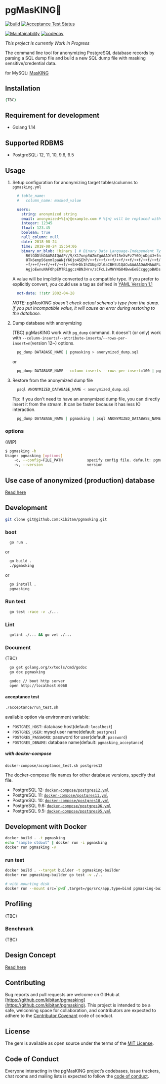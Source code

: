 # pgMasKING🤴

[![build](https://github.com/kibitan/pgmasking/workflows/build/badge.svg?branch=master)](https://github.com/kibitan/pgmasking/actions?query=workflow%3Abuild+branch%3Amaster)
[![Acceptance Test Status](https://github.com/kibitan/pgmasking/workflows/Acceptance%20Test/badge.svg?branch=master)](https://github.com/kibitan/pgmasking/actions?query=workflow%3A%22Acceptance+Test%22+branch%3Amaster)

[![Maintainability](https://api.codeclimate.com/v1/badges/d0a198f3633d329592af/maintainability)](https://codeclimate.com/github/kibitan/pgmasking/maintainability)
[![codecov](https://codecov.io/gh/kibitan/pgmasking/branch/master/graph/badge.svg)](https://codecov.io/gh/kibitan/pgmasking)

*This project is currently Work in Progress*

The command line tool for anonymizing PostgreSQL database records by parsing a SQL dump file and build a new SQL dump file with masking sensitive/credential data.

for MySQL: [MasKING](https://github.com/kibitan/masking)

## Installation

```bash
(TBC)
```

## Requirement for development

* Golang 1.14

## Supported RDBMS

* PostgreSQL: 12, 11, 10, 9.6, 9.5

## Usage

1. Setup configuration for anonymizing target tables/columns to `pgmasking.yml`

    ```yaml
      # table_name:
      #   column_name: masked_value

      users:
        string: anonymized string
        email: anonymized+%{n}@example.com # %{n} will be replaced with sequential number
        integer: 12345
        float: 123.45
        boolean: true
        null_column: null
        date: 2018-08-24
        time: 2018-08-24 15:54:06
        binary_or_blob: !binary | # Binary Data Language-Independent Type for YAML™ Version 1.1: http://yaml.org/type/binary.html
          R0lGODlhDAAMAIQAAP//9/X17unp5WZmZgAAAOfn515eXvPz7Y6OjuDg4J+fn5
          OTk6enp56enmlpaWNjY6Ojo4SEhP/++f/++f/++f/++f/++f/++f/++f/++f/+
          +f/++f/++f/++f/++f/++SH+Dk1hZGUgd2l0aCBHSU1QACwAAAAADAAMAAAFLC
          AgjoEwnuNAFOhpEMTRiggcz4BNJHrv/zCFcLiwMWYNG84BwwEeECcgggoBADs=
    ```

    A value will be implicitly converted to a compatible type. If you prefer to explicitly convert, you could use a tag as defined in [YAML Version 1.1](http://yaml.org/spec/current.html#id2503753)

    ```yaml
      not-date: !!str 2002-04-28
    ```

    *NOTE: pgMasKING doesn't check actual schema's type from the dump. If you put incompatible value, it will cause an error during restoring to the database.*

1. Dump database with anonymizing

    (TBC)
    pgMasKING work with `pg_dump` command. It doesn't (or only) work with `--column-inserts`/`--attribute-inserts`/`--rows-per-insert=n`(version 12~) options.

    ```bash
      pg_dump DATABASE_NAME | pgmasking > anonymized_dump.sql
    ```

    or

    ```bash
      pg_dump DATABASE_NAME --column-inserts --rows-per-insert=100 | pgmasking > anonymized_dump.sql
    ```

1. Restore from the anonymized dump file

    ```bash
      psql ANONYMIZED_DATABASE_NAME < anonymized_dump.sql
    ```

    Tip: If you don't need to have an anonymized dump file, you can directly insert it from the stream. It can be faster because it has less IO interaction.

      ```bash
        pg_dump DATABASE_NAME | pgmasking | psql ANONYMIZED_DATABASE_NAME
      ```

### options

(WIP)

```bash
$ pgmasking -h
Usage: pgmasking [options]
    -c, --config=FILE_PATH           specify config file. default: pgmasking.yml
    -v, --version                    version
```

## Use case of anonymized (production) database

[Read here](https://github.com/kibitan/masking#use-case-of-anonymized-production-database)

## Development

```bash
git clone git@github.com:kibitan/pgmasking.git
```

### boot

```bash
  go run .
```

or

```bash
  go build .
  ./pgmasking
```

or

```bash
  go install .
  pgmasking
```

### Run test

```bash
  go test -race -v ./...
```

### Lint

```bash
  golint ./... && go vet ./...
```

### Document

(TBC)

```bash
  go get golang.org/x/tools/cmd/godoc
  go doc pgmasking

  godoc // boot http server
  open http://localhost:6060
```

#### acceptance test

```bash
./acceptance/run_test.sh
```

available option via environment variable:

* `POSTGRES_HOST`: database host(default: `localhost`)
* `POSTGRES_USER`: mysql user name(default: `postgres`}
* `POSTGRES_PASSWORD`: password for user(default: `password`)
* `POSTGRES_DBNAME`: database name(default: `pgmasking_acceptance`)

##### with docker-compose

```bash
docker-compose/acceptance_test.sh postgres12
```

The docker-compose file names for other database versions, specify that file.

* PostgreSQL 12: [`docker-compose/postgres12.yml`](./docker-compose/postgres12.yml)
* PostgreSQL 11: [`docker-compose/postgres11.yml`](./docker-compose/postgres11.yml)
* PostgreSQL 10: [`docker-compose/postgres10.yml`](./docker-compose/postgres10.yml)
* PostgreSQL 9.6: [`docker-compose/postgres96.yml`](./docker-compose/postgres96.yml)
* PostgreSQL 9.5: [`docker-compose/postgres95.yml`](./docker-compose/postgres95.yml)

## Development with Docker

```bash
docker build . -t pgmasking
echo "sample stdout" | docker run -i pgmasking
docker run pgmasking -v
```

### run test

```bash
docker build . --target builder -t pgmasking-builder
docker run pgmasking-builder go test -v ./..

# with mounting disk
docker run --mount src=`pwd`,target=/go/src/app,type=bind pgmasking-builder go test -v ./..
```

## Profiling

(TBC)

### Benchmark

(TBC)

## Design Concept

[Read here](https://github.com/kibitan/masking#design-concept)

## Contributing

Bug reports and pull requests are welcome on GitHub at [https://github.com/kibitan/pgmasking](https://github.com/kibitan/pgmasking).
This project is intended to be a safe, welcoming space for collaboration, and contributors are expected to adhere to the [Contributor Covenant](http://contributor-covenant.org) code of conduct.

## License

The gem is available as open source under the terms of the [MIT License](https://opensource.org/licenses/MIT).

## Code of Conduct

Everyone interacting in the pgMasKING project’s codebases, issue trackers, chat rooms and mailing lists is expected to follow the [code of conduct](https://github.com/kibitan/masking/blob/master/CODE_OF_CONDUCT.md).
